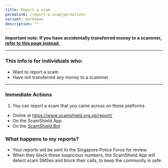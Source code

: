 ```yaml
---
title: Report a scam
permalink: /report-a-scam/permalink/
variant: markdown
description: ""
---
```

**Important note: If you have accidentally transferred money to a scammer, [refer to this page instead.](/transferred-money/permalink/)**

<hr>

### This info is for individuals who:  
* Want to report a scam
* Have not transferred any money to a scammer

<hr>

### Immediate Actions  
1. You can report a scam that you came across on these platforms
* Online at https://www.scamshield.org.sg/report/  
* On the ScamShield App
* On the [ScamShield Bot](https://go.gov.sg/scamshield-bot)


### What happens to my reports?
* Your reports will be sent to the Singapore Police Force for review.
* When they block these suspicious numbers, the ScamShield App will detect scam SMSes and block their calls, to keep the community is safe.